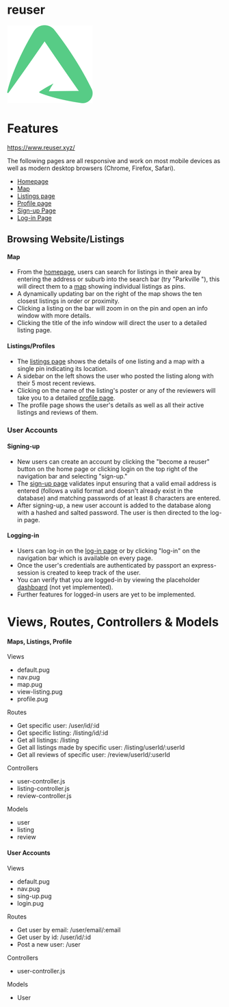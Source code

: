 # reuser

![reuser logo](public/images/others/reuser-logo-green-small.png)

# Features

https://www.reuser.xyz/

The following pages are all responsive and work on most mobile devices as well as modern desktop browsers (Chrome, Firefox, Safari).
- [Homepage](https://www.reuser.xyz/)
- [Map](https://www.reuser.xyz/map)
- [Listings page](https://www.reuser.xyz/view-listing?id=5cbc59742a14973148d13862)
- [Profile page](https://www.reuser.xyz/profile?id=5cbc59652a14973148d1384a)
- [Sign-up Page](https://www.reuser.xyz/sign-up)
- [Log-in Page](https://www.reuser.xyz/login)

## Browsing Website/Listings

#### Map
- From the [homepage](https://www.reuser.xyz/), users can search for listings in their area by entering the address or suburb into the search bar (try "Parkville "), this will direct them to a [map](https://www.reuser.xyz/map) showing individual listings as pins.
- A dynamically updating bar on the right of the map shows the ten closest listings in order or proximity.
- Clicking a listing on the bar will zoom in on the pin and open an info window with more details.
- Clicking the title of the info window will direct the user to a detailed listing page.

#### Listings/Profiles
- The [listings page](https://www.reuser.xyz/view-listing?id=5cbc59742a14973148d13862) shows the details of one listing and a map with a single pin indicating its location.
- A sidebar on the left shows the user who posted the listing along with their 5 most recent reviews.
- Clicking on the name of the listing's poster or any of the reviewers will take you to a detailed [profile page](https://www.reuser.xyz/profile?id=5cbc59652a14973148d1384a).
- The profile page shows the user's details as well as all their active listings and reviews of them.

### User Accounts

#### Signing-up
- New users can create an account by clicking the "become a reuser" button on the home page or clicking login on the top right of the navigation bar and selecting "sign-up."
- The [sign-up page](https://www.reuser.xyz/sign-up) validates input ensuring that a valid email address is entered (follows a valid format and doesn't already exist in the database) and matching passwords of at least 8 characters are entered.
- After signing-up, a new user account is added to the database along with a hashed and salted password. The user is then directed to the log-in page.

#### Logging-in
- Users can log-in on the [log-in page](https://www.reuser.xyz/login) or by clicking "log-in" on the navigation bar which is available on every page.
- Once the user's credentials are authenticated by passport an express-session is created to keep track of the user.
- You can verify that you are logged-in by viewing the placeholder [dashboard](https://www.reuser.xyz/dashboard) (not yet implemented).
- Further features for logged-in users are yet to be implemented.

# Views, Routes, Controllers & Models

#### Maps, Listings, Profile

Views
- default.pug
- nav.pug
- map.pug
- view-listing.pug
- profile.pug

Routes
- Get specific user: /user/id/:id
- Get specific listing: /listing/id/:id
- Get all listings: /listing
- Get all listings made by specific user: /listing/userId/:userId
- Get all reviews of specific user: /review/userId/:userId

Controllers
- user-controller.js
- listing-controller.js
- review-controller.js

Models
- user
- listing
- review

#### User Accounts

Views
- default.pug
- nav.pug
- sing-up.pug
- login.pug

Routes
- Get user by email: /user/email/:email
- Get user by id: /user/id/:id
- Post a new user: /user

Controllers
- user-controller.js

Models
- User
